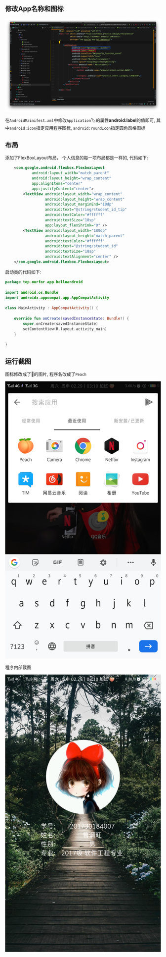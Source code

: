 ## 修改App名称和图标

![image-20200229140138732](作业1.assets/image-20200229140138732.png)

在`AndroidMainifest.xml`中修改`Application`🏷的属性**android:label**的值即可, 其中`android:icon`指定应用程序图标, `android:roundIcon`指定圆角风格图标



## 布局

添加了FlexBoxLayout布局， 个人信息的每一项布局都是一样的, 代码如下:

```xml
    <com.google.android.flexbox.FlexboxLayout
            android:layout_width="match_parent"
            android:layout_height="wrap_content"
            app:alignItems="center"
            app:justifyContent="center">
        <TextView android:layout_width="wrap_content"
                  android:layout_height="wrap_content"
                  android:layout_marginEnd="10dp"
                  android:text="@string/student_id_tip"
                  android:textColor="#ffffff"
                  android:textSize="18sp"
                  app:layout_flexShrink="0" />
        <TextView android:layout_width="180dp"
                  android:layout_height="match_parent"
                  android:textColor="#ffffff"
                  android:text="@string/student_id"
                  android:textSize="18sp"
                  android:textAlignment="center" />
    </com.google.android.flexbox.FlexboxLayout>
```

启动类的代码如下:

```kotlin
package top.ourfor.app.helloandroid

import android.os.Bundle
import androidx.appcompat.app.AppCompatActivity

class MainActivity : AppCompatActivity() {

    override fun onCreate(savedInstanceState: Bundle?) {
        super.onCreate(savedInstanceState)
        setContentView(R.layout.activity_main)
    }

}
```



## 运行截图

图标修改成了🍑的图片, 程序名改成了`Peach`

![Screenshot_2020-02-29-15-10-41-415_com.teslacoilsw.launcher](作业1.assets/Screenshot_2020-02-29-15-10-41-415_com.teslacoilsw.launcher.png)



程序内部截图

![Screenshot_2020-02-29-15-10-55-891_top.ourfor.app.helloandroid](作业1.assets/Screenshot_2020-02-29-15-10-55-891_top.ourfor.app.helloandroid.png)